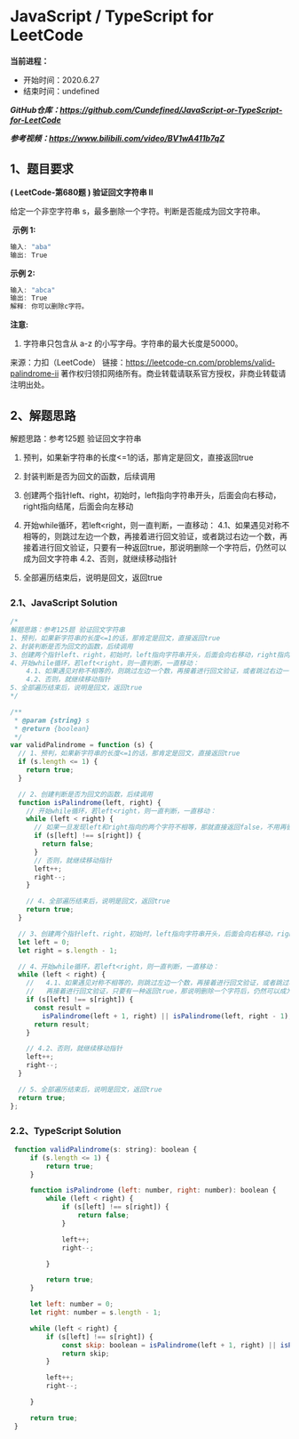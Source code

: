 ﻿# JavaScript / TypeScript for LeetCode 
**当前进程：**

 - 开始时间：2020.6.27 
 - 结束时间：undefined

***GitHub仓库：https://github.com/Cundefined/JavaScript-or-TypeScript-for-LeetCode***

***参考视频：https://www.bilibili.com/video/BV1wA411b7qZ***

## 1、题目要求
**( LeetCode-第680题 )  验证回文字符串 Ⅱ**
       
给定一个非空字符串 s，最多删除一个字符。判断是否能成为回文字符串。


​	  **示例 1:**

```javascript
输入: "aba"
输出: True
```
**示例 2:**
```javascript
输入: "abca"
输出: True
解释: 你可以删除c字符。
```
**注意:**

 1. 字符串只包含从 a-z 的小写字母。字符串的最大长度是50000。
 
来源：力扣（LeetCode）
链接：https://leetcode-cn.com/problems/valid-palindrome-ii
著作权归领扣网络所有。商业转载请联系官方授权，非商业转载请注明出处。

## 2、解题思路
解题思路：参考125题 验证回文字符串
 1. 预判，如果新字符串的长度<=1的话，那肯定是回文，直接返回true
 

 2. 封装判断是否为回文的函数，后续调用

 3. 创建两个指针left、right，初始时，left指向字符串开头，后面会向右移动，right指向结尾，后面会向左移动

 4. 开始while循环，若left<right，则一直判断，一直移动：
 	4.1、如果遇见对称不相等的，则跳过左边一个数，再接着进行回文验证，或者跳过右边一个数，再接着进行回文验证，只要有一种返回true，那说明删除一个字符后，仍然可以成为回文字符串
    4.2、否则，就继续移动指针
   

 5. 全部遍历结束后，说明是回文，返回true

### 2.1、JavaScript Solution

```javascript
/*
解题思路：参考125题 验证回文字符串
1、预判，如果新字符串的长度<=1的话，那肯定是回文，直接返回true
2、封装判断是否为回文的函数，后续调用
3、创建两个指针left、right，初始时，left指向字符串开头，后面会向右移动，right指向结尾，后面会向左移动
4、开始while循环，若left<right，则一直判断，一直移动：
    4.1、如果遇见对称不相等的，则跳过左边一个数，再接着进行回文验证，或者跳过右边一个数，再接着进行回文验证，只要有一种返回true，那说明删除一个字符后，仍然可以成为回文字符串
    4.2、否则，就继续移动指针
5、全部遍历结束后，说明是回文，返回true
*/

/**
 * @param {string} s
 * @return {boolean}
 */
var validPalindrome = function (s) {
  // 1、预判，如果新字符串的长度<=1的话，那肯定是回文，直接返回true
  if (s.length <= 1) {
    return true;
  }

  // 2、创建判断是否为回文的函数，后续调用
  function isPalindrome(left, right) {
    // 开始while循环，若left<right，则一直判断，一直移动：
    while (left < right) {
      // 如果一旦发现left和right指向的两个字符不相等，那就直接返回false，不用再循环了
      if (s[left] !== s[right]) {
        return false;
      }
      // 否则，就继续移动指针
      left++;
      right--;
    }

    // 4、全部遍历结束后，说明是回文，返回true
    return true;
  }

  // 3、创建两个指针left、right，初始时，left指向字符串开头，后面会向右移动，right指向结尾，后面会向左移动
  let left = 0;
  let right = s.length - 1;

  // 4、开始while循环，若left<right，则一直判断，一直移动：
  while (left < right) {
    //   4.1、如果遇见对称不相等的，则跳过左边一个数，再接着进行回文验证，或者跳过右边一个数，
    //   再接着进行回文验证，只要有一种返回true，那说明删除一个字符后，仍然可以成为回文字符串
    if (s[left] !== s[right]) {
      const result =
        isPalindrome(left + 1, right) || isPalindrome(left, right - 1);
      return result;
    }

    // 4.2、否则，就继续移动指针
    left++;
    right--;
  }

  // 5、全部遍历结束后，说明是回文，返回true
  return true;
};
```


### 2.2、TypeScript Solution

```javascript
 function validPalindrome(s: string): boolean {
     if (s.length <= 1) {
         return true;
     }

     function isPalindrome (left: number, right: number): boolean {
         while (left < right) {
             if (s[left] !== s[right]) {
                 return false;
             }

             left++;
             right--;

         }

         return true;
     }

     let left: number = 0;
     let right: number = s.length - 1;

     while (left < right) {
         if (s[left] !== s[right]) {
             const skip: boolean = isPalindrome(left + 1, right) || isPalindrome(left, right - 1);
             return skip;
         }

         left++;
         right--;

     }

     return true;
 }

```

